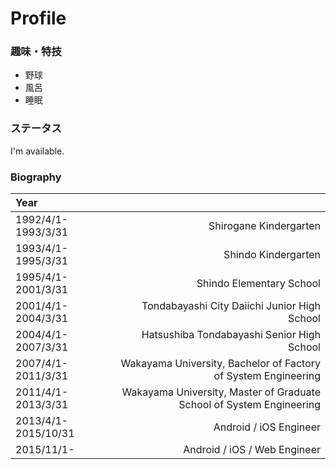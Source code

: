 # Profile

### 趣味・特技

- 野球
- 風呂
- 睡眠

### ステータス

I'm available.

### Biography

|Year||
|:-----|-----:|
|1992/4/1-1993/3/31|Shirogane Kindergarten|
|1993/4/1-1995/3/31|Shindo Kindergarten|
|1995/4/1-2001/3/31|Shindo Elementary School|
|2001/4/1-2004/3/31|Tondabayashi City Daiichi Junior High School|
|2004/4/1-2007/3/31|Hatsushiba Tondabayashi Senior High School|
|2007/4/1-2011/3/31|Wakayama University, Bachelor of Factory of System Engineering|
|2011/4/1-2013/3/31|Wakayama University, Master of Graduate School of System Engineering|
|2013/4/1-2015/10/31|Android / iOS Engineer|
|2015/11/1-|Android / iOS / Web Engineer|
